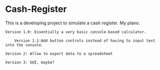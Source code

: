 # Cash-Register
 
This is a developing project to simulate a cash register.
My plans:

	Version 1.0: Essentially a very basic console-based calculator.
		
		Version 1.1:Add button controls instead of having to input text into the console.

	Version 2: Allow to export data to a spreadsheet
	
	Version 3: GUI, maybe?
